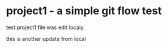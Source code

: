 # project1 - a simple git flow test
test project1
file was edit localy.

this is another update from local

